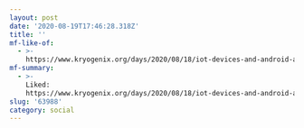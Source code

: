 ```yaml
---
layout: post
date: '2020-08-19T17:46:28.318Z'
title: ''
mf-like-of:
  - >-
    https://www.kryogenix.org/days/2020/08/18/iot-devices-and-android-and-disappointment/
mf-summary:
  - >-
    Liked:
    https://www.kryogenix.org/days/2020/08/18/iot-devices-and-android-and-disappointment/
slug: '63988'
category: social
---
```

